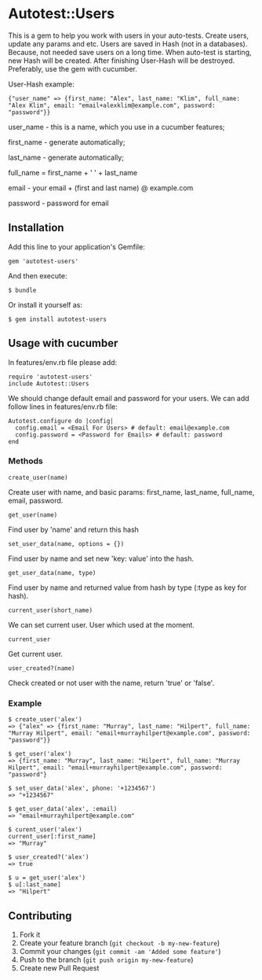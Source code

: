 # Autotest::Users

This is a gem to help you work with users in your auto-tests. Create users, update any params and etc. Users are saved in Hash (not in a databases). Because, not needed save users on a long time. When auto-test is starting, new Hash will be created. After finishing User-Hash will be destroyed. Preferably, use the gem with cucumber. 

User-Hash example: 

    {"user_name" => {first_name: "Alex", last_name: "Klim", full_name: "Alex Klim", email: "email+alexklim@example.com", password: "password"}}

user_name - this is a name, which you use in a cucumber features;

first_name - generate automatically;

last_name - generate automatically;

full_name = first_name + ' ' + last_name

email - your email + (first and last name) @ example.com

password - password for email 


## Installation

Add this line to your application's Gemfile:

    gem 'autotest-users'

And then execute:

    $ bundle

Or install it yourself as:

    $ gem install autotest-users

## Usage with cucumber

In features/env.rb file please add:

    require 'autotest-users'
    include Autotest::Users

We should change default email and password for your users. We can add follow lines in features/env.rb file:

    Autotest.configure do |config|
      config.email = <Email For Users> # default: email@example.com
      config.password = <Password for Emails> # default: password
    end

### Methods

    create_user(name)

Create user with name, and basic params: first_name, last_name, full_name, email, password.

    get_user(name)

Find user by 'name' and return this hash

    set_user_data(name, options = {})

Find user by name and set new 'key: value' into the hash.

    get_user_data(name, type)

Find user by name and returned value from hash by type (:type as key for hash).

    current_user(short_name)

We can set current user. User which used at the moment.

    current_user

Get current user.

    user_created?(name)

Check created or not user with the name, return 'true' or 'false'.

### Example

    $ create_user('alex')
    => {"alex" => {first_name: "Murray", last_name: "Hilpert", full_name: "Murray Hilpert", email: "email+murrayhilpert@example.com", password: "password"}}
    
    $ get_user('alex')
    => {first_name: "Murray", last_name: "Hilpert", full_name: "Murray Hilpert", email: "email+murrayhilpert@example.com", password: "password"}

    $ set_user_data('alex', phone: '+1234567')
    => "+1234567"

    $ get_user_data('alex', :email)
    => "email+murrayhilpert@example.com"

    $ curent_user('alex')
    current_user[:first_name]
    => "Murray"

    $ user_created?('alex')
    => true

    $ u = get_user('alex')
    $ u[:last_name]
    => "Hilpert"

## Contributing

1. Fork it
2. Create your feature branch (`git checkout -b my-new-feature`)
3. Commit your changes (`git commit -am 'Added some feature'`)
4. Push to the branch (`git push origin my-new-feature`)
5. Create new Pull Request
